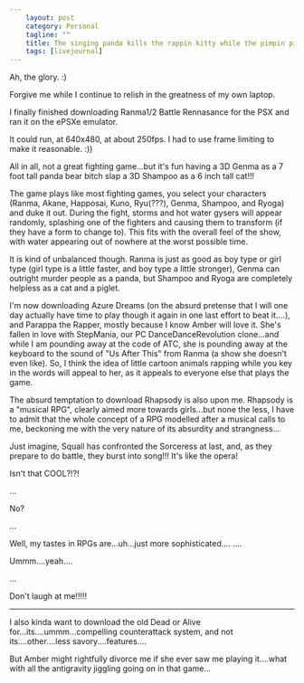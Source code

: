 ```yaml
---                                                 
    layout: post                                    
    category: Personal                              
    tagline: ""
    title: The singing panda kills the rappin kitty while the pimpin pig cops a feel
    tags: [livejournal]   
---
```



Ah, the glory. :)

Forgive me while I continue to relish in the greatness of my own laptop.

I finally finished downloading Ranma1/2 Battle Rennasance for the PSX and ran it on the ePSXe emulator.

It could run, at 640x480, at about 250fps. I had to use frame limiting to make it reasonable. :))

All in all, not a great fighting game...but it's fun having a 3D Genma as a 7 foot tall panda bear bitch slap a 3D Shampoo as a 6 inch tall cat!!!

The game plays like most fighting games, you select your characters (Ranma, Akane, Happosai, Kuno, Ryu(???), Genma, Shampoo, and Ryoga) and duke it out. During the fight, storms and hot water gysers will appear randomly, splashing one of the fighters and causing them to transform (if they have a form to change to). This fits with the overall feel of the show, with water appearing out of nowhere at the worst possible time.

It is kind of unbalanced though. Ranma is just as good as boy type or girl type (girl type is a little faster, and boy type a little stronger), Genma can outright murder people as a panda, but Shampoo and Ryoga are completely helpless as a cat and a piglet.

I'm now downloading Azure Dreams (on the absurd pretense that I will one day actually have time to play though it again in one last effort to beat it....), and Parappa the Rapper, mostly because I know Amber will love it. She's fallen in love with StepMania, our PC DanceDanceRevolution clone...and while I am pounding away at the code of ATC, she is pounding away at the keyboard to the sound of "Us After This" from Ranma (a show she doesn't even like). So, I think the idea of little cartoon animals rapping while you key in the words will appeal to her, as it appeals to everyone else that plays the game.

The absurd temptation to download Rhapsody is also upon me. Rhapsody is a "musical RPG", clearly aimed more towards girls...but none the less, I have to admit that the whole concept of a RPG modelled after a musical calls to me, beckoning me with the very nature of its absurdity and strangness...

Just imagine, Squall has confronted the Sorceress at last, and, as they prepare to do battle, they burst into song!!! It's like the opera!

Isn't that COOL?!?!

...

No?

...

Well, my tastes in RPGs are...uh...just more sophisticated....
....

Ummm....yeah....

...

Don't laugh at me!!!!!

___________

I also kinda want to download the old Dead or Alive for...its....ummm...compelling counterattack system, and not its....other....less savory....features....

But Amber might rightfully divorce me if she ever saw me playing it....what with all the antigravity jiggling going on in that game...


